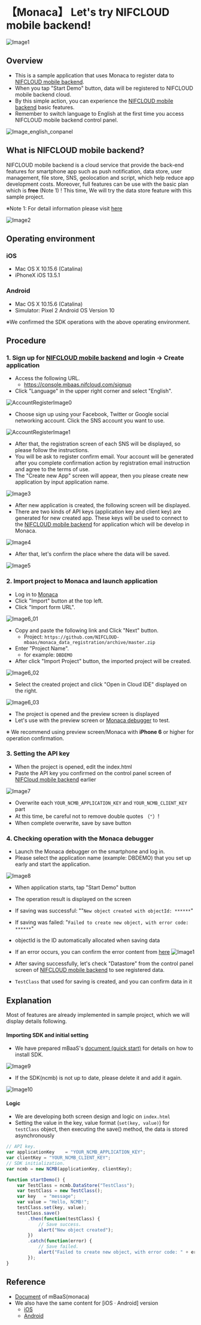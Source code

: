 # 【Monaca】 Let's try NIFCLOUD mobile backend!
![Image1](/readme-img/001_en.png)

<!-- PJ Update 2020/05/07 -->
<!-- JS SDK Ver. 3.0.2 -->

## Overview
* This is a sample application that uses Monaca to register data to [NIFCLOUD mobile backend](https://mbaas.nifcloud.com/en).
* When you tap "Start Demo" button, data will be registered to NIFCLOUD mobile backend cloud.
* By this simple action, you can experience the  [NIFCLOUD mobile backend](https://mbaas.nifcloud.com/en) basic features.
* Remember to switch language to English at the first time you access NIFCLOUD mobile backend control panel.

![Image_english_conpanel](/readme-img/inforblog_engconpane.jpg)

## What is NIFCLOUD mobile backend?
NIFCLOUD mobile backend is a cloud service that provide the back-end features for smartphone app such as push notification, data store, user management, file store, SNS, geolocation and script, which help reduce app development costs. Moreover, full features can be use with the basic plan which is  **free** (Note 1) !
This time, We will try the data store feature with this sample project.

※Note 1: For detail information please visit [here](https://mbaas.nifcloud.com/en)

![Image2](/readme-img/002_en.png)

## Operating environment
### iOS

* Mac OS X 10.15.6 (Catalina)
* iPhoneX iOS 13.5.1

### Android

* Mac OS X 10.15.6 (Catalina)
* Simulator: Pixel 2 Android OS Version 10

※We confirmed the SDK operations with the above operating environment.


## Procedure
### 1. Sign up for [NIFCLOUD mobile backend](https://mbaas.nifcloud.com/en) and login → Create application

* Access the following URL.
  * https://console.mbaas.nifcloud.com/signup
* Click "Language" in the upper right corner and select "English".

![AccountRegisterImage0](/readme-img/account_register_001.png)

* Choose sign up using your Facebook, Twitter or Google social networking account. Click the SNS account you want to use.

![AccountRegisterImage1](/readme-img/account_register_002.png)

* After that, the registration screen of each SNS will be displayed, so please follow the instructions.
* You will be ask to register confirm email. Your account will be generated after you complete confirmation action by registration email instruction and agree to the terms of use.
* The "Create new App" screen will appear, then you please create new application by input application name.

![Image3](/readme-img/003_en.png)

* After new application is created, the following screen will be displayed.
* There are two kinds of API keys (application key and client key) are generated for new created app. These keys will be used to connect to the [NIFCLOUD mobile backend](https://mbaas.nifcloud.com/en) for application which will be develop in Monaca.

![Image4](/readme-img/004_en.png)

* After that, let's confirm the place where the data will be saved.

![Image5](/readme-img/005_en.png)

### 2. Import project to Monaca and launch application

* Log in to [Monaca](https://monaca.io/)
* Click "Import" button at the top left.
* Click "Import form URL".

![Image6_01](/readme-img/006_en_01.png)

* Copy and paste the following link and Click "Next" button.
  * Project: `https://github.com/NIFCLOUD-mbaas/monaca_data_registration/archive/master.zip`
* Enter "Project Name".
  * for example: `DBDEMO`
* After click "Import Project" button, the imported project will be created.

![Image6_02](/readme-img/006_en_02.png)

* Select the created project and click "Open in Cloud IDE" displayed on the right.

![Image6_03](/readme-img/006_en_03.png)

* The project is opened and the preview screen is displayed
* Let's use with the preview screen or [Monaca debugger](https://monaca.io/debugger.html) to test.

※ We recommend using preview screen/Monaca with __iPhone 6__ or higher for operation confirmation.

### 3. Setting the API key

* When the project is opened, edit the index.html
* Paste the API key you confirmed on the control panel screen of [NIFCloud mobile backend](https://mbaas.nifcloud.com/en) earlier

![Image7](/readme-img/007_en.png)

* Overwrite each `YOUR_NCMB_APPLICATION_KEY` and `YOUR_NCMB_CLIENT_KEY` part
* At this time, be careful not to remove double quotes （`"`）!
* When complete overwrite, save by save button

### 4. Checking operation with the Monaca debugger
* Launch the Monaca debugger on the smartphone and log in.
* Please select the application name (example: DBDEMO) that you set up early and start the application.

![Image8](/readme-img/008.png)

* When application starts, tap "Start Demo" button
* The operation result is displayed on the screen
* If saving was successful: ""`New object created with objectId: ******`"
* If saving was failed: "`Failed to create new object, with error code: ******`"
* objectId is the ID automatically allocated when saving data
* If an error occurs, you can confirm the error content from [here](https://mbaas.nifcloud.com/doc/current/rest/common/error.html)
![Image1](/readme-img/001_en.png)

* After saving successfully, let's check "Datastore" from the control panel screen of [NIFCLOUD mobile backend](https://mbaas.nifcloud.com/en) to see registered data.
* `TestClass` that used for saving is created, and you can confirm data in it

## Explanation
Most of features are already implemented in sample project, which we will display details following.

#### Importing SDK and initial setting
 * We have prepared mBaaS's [document (quick start)](https://mbaas.nifcloud.com/doc/current/introduction/quickstart_monaca.html) for details on how to install SDK.

![Image9](/readme-img/009_en.png)

* If the SDK(ncmb) is not up to date, please delete it and add it again.

![Image10](/readme-img/010_en.png)

#### Logic
 * We are developing both screen design and logic on `index.html`
 * Setting the value in the key, value format (`set(key, value)`) for `testClass` object, then executing the save() method, the data is stored asynchronously

```javascript
// API key.
var applicationKey    = "YOUR_NCMB_APPLICATION_KEY";
var clientKey = "YOUR_NCMB_CLIENT_KEY";
// SDK initialization.
var ncmb = new NCMB(applicationKey, clientKey);

function startDemo() {
    var TestClass = ncmb.DataStore("TestClass");
    var testClass = new TestClass();
    var key   = "message";
    var value = "Hello, NCMB!";
    testClass.set(key, value);
    testClass.save()
        .then(function(testClass) {
            // Save success.
            alert("New object created");
        })
        .catch(function(error) {
            // Save failed.
            alert("Failed to create new object, with error code: " + error.text);
        });
}
```

## Reference
* [Document](https://mbaas.nifcloud.com/doc/current/#/Monaca) of mBaaS(monaca)
* We also have the same content for [iOS · Android] version
  * [iOS](https://github.com/NIFCLOUD-mbaas/iOS-Objective-C_DB_DEMO)
  * [Android](https://github.com/NIFCLOUD-mbaas/android_data_demo)
